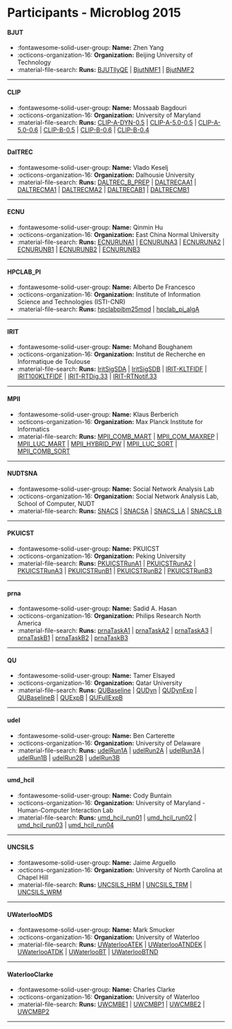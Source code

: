 # Participants - Microblog 2015 

#### BJUT
 - :fontawesome-solid-user-group: **Name:** Zhen Yang
 - :octicons-organization-16: **Organization:** Beijing University of Technology
 - :material-file-search: **Runs:** [BJUTllyQE](./runs.md#bjutllyqe) | [BjutNMF1](./runs.md#bjutnmf1) | [BjutNMF2](./runs.md#bjutnmf2)

---
#### CLIP
 - :fontawesome-solid-user-group: **Name:** Mossaab Bagdouri
 - :octicons-organization-16: **Organization:** University of Maryland
 - :material-file-search: **Runs:** [CLIP-A-DYN-0.5](./runs.md#clip-a-dyn-05) | [CLIP-A-5.0-0.5](./runs.md#clip-a-50-05) | [CLIP-A-5.0-0.6](./runs.md#clip-a-50-06) | [CLIP-B-0.5](./runs.md#clip-b-05) | [CLIP-B-0.6](./runs.md#clip-b-06) | [CLIP-B-0.4](./runs.md#clip-b-04)

---
#### DalTREC
 - :fontawesome-solid-user-group: **Name:** Vlado Keselj
 - :octicons-organization-16: **Organization:** Dalhousie University
 - :material-file-search: **Runs:** [DALTREC_B_PREP](./runs.md#daltrec_b_prep) | [DALTRECAA1](./runs.md#daltrecaa1) | [DALTRECMA1](./runs.md#daltrecma1) | [DALTRECMA2](./runs.md#daltrecma2) | [DALTRECAB1](./runs.md#daltrecab1) | [DALTRECMB1](./runs.md#daltrecmb1)

---
#### ECNU
 - :fontawesome-solid-user-group: **Name:** Qinmin Hu
 - :octicons-organization-16: **Organization:** East China Normal University
 - :material-file-search: **Runs:** [ECNURUNA1](./runs.md#ecnuruna1) | [ECNURUNA3](./runs.md#ecnuruna3) | [ECNURUNA2](./runs.md#ecnuruna2) | [ECNURUNB1](./runs.md#ecnurunb1) | [ECNURUNB2](./runs.md#ecnurunb2) | [ECNURUNB3](./runs.md#ecnurunb3)

---
#### HPCLAB_PI
 - :fontawesome-solid-user-group: **Name:** Alberto De Francesco
 - :octicons-organization-16: **Organization:** Institute of Information Science and Technologies (ISTI-CNR)
 - :material-file-search: **Runs:** [hpclabpibm25mod](./runs.md#hpclabpibm25mod) | [hpclab_pi_algA](./runs.md#hpclab_pi_alga)

---
#### IRIT
 - :fontawesome-solid-user-group: **Name:** Mohand Boughanem
 - :octicons-organization-16: **Organization:** Institut de Recherche en Informatique de Toulouse
 - :material-file-search: **Runs:** [IritSigSDA](./runs.md#iritsigsda) | [IritSigSDB](./runs.md#iritsigsdb) | [IRIT-KLTFIDF](./runs.md#irit-kltfidf) | [IRIT100KLTFIDF](./runs.md#irit100kltfidf) | [IRIT-RTDig.33](./runs.md#irit-rtdig33) | [IRIT-RTNotif.33](./runs.md#irit-rtnotif33)

---
#### MPII
 - :fontawesome-solid-user-group: **Name:** Klaus Berberich
 - :octicons-organization-16: **Organization:** Max Planck Institute for Informatics
 - :material-file-search: **Runs:** [MPII_COMB_MART](./runs.md#mpii_comb_mart) | [MPII_COM_MAXREP](./runs.md#mpii_com_maxrep) | [MPII_LUC_MART](./runs.md#mpii_luc_mart) | [MPII_HYBRID_PW](./runs.md#mpii_hybrid_pw) | [MPII_LUC_SORT](./runs.md#mpii_luc_sort) | [MPII_COMB_SORT](./runs.md#mpii_comb_sort)

---
#### NUDTSNA
 - :fontawesome-solid-user-group: **Name:** Social Network Analysis Lab
 - :octicons-organization-16: **Organization:** Social Network Analysis Lab, School of Computer, NUDT
 - :material-file-search: **Runs:** [SNACS](./runs.md#snacs) | [SNACSA](./runs.md#snacsa) | [SNACS_LA](./runs.md#snacs_la) | [SNACS_LB](./runs.md#snacs_lb)

---
#### PKUICST
 - :fontawesome-solid-user-group: **Name:** PKUICST
 - :octicons-organization-16: **Organization:** Peking University
 - :material-file-search: **Runs:** [PKUICSTRunA1](./runs.md#pkuicstruna1) | [PKUICSTRunA2](./runs.md#pkuicstruna2) | [PKUICSTRunA3](./runs.md#pkuicstruna3) | [PKUICSTRunB1](./runs.md#pkuicstrunb1) | [PKUICSTRunB2](./runs.md#pkuicstrunb2) | [PKUICSTRunB3](./runs.md#pkuicstrunb3)

---
#### prna
 - :fontawesome-solid-user-group: **Name:** Sadid A. Hasan
 - :octicons-organization-16: **Organization:** Philips Research North America
 - :material-file-search: **Runs:** [prnaTaskA1](./runs.md#prnataska1) | [prnaTaskA2](./runs.md#prnataska2) | [prnaTaskA3](./runs.md#prnataska3) | [prnaTaskB1](./runs.md#prnataskb1) | [prnaTaskB2](./runs.md#prnataskb2) | [prnaTaskB3](./runs.md#prnataskb3)

---
#### QU
 - :fontawesome-solid-user-group: **Name:** Tamer Elsayed
 - :octicons-organization-16: **Organization:** Qatar University
 - :material-file-search: **Runs:** [QUBaseline](./runs.md#qubaseline) | [QUDyn](./runs.md#qudyn) | [QUDynExp](./runs.md#qudynexp) | [QUBaselineB](./runs.md#qubaselineb) | [QUExpB](./runs.md#quexpb) | [QUFullExpB](./runs.md#qufullexpb)

---
#### udel
 - :fontawesome-solid-user-group: **Name:** Ben Carterette
 - :octicons-organization-16: **Organization:** University of Delaware
 - :material-file-search: **Runs:** [udelRun1A](./runs.md#udelrun1a) | [udelRun2A](./runs.md#udelrun2a) | [udelRun3A](./runs.md#udelrun3a) | [udelRun1B](./runs.md#udelrun1b) | [udelRun2B](./runs.md#udelrun2b) | [udelRun3B](./runs.md#udelrun3b)

---
#### umd_hcil
 - :fontawesome-solid-user-group: **Name:** Cody Buntain
 - :octicons-organization-16: **Organization:** University of Maryland - Human-Computer Interaction Lab
 - :material-file-search: **Runs:** [umd_hcil_run01](./runs.md#umd_hcil_run01) | [umd_hcil_run02](./runs.md#umd_hcil_run02) | [umd_hcil_run03](./runs.md#umd_hcil_run03) | [umd_hcil_run04](./runs.md#umd_hcil_run04)

---
#### UNCSILS
 - :fontawesome-solid-user-group: **Name:** Jaime Arguello
 - :octicons-organization-16: **Organization:** University of North Carolina at Chapel Hill
 - :material-file-search: **Runs:** [UNCSILS_HRM](./runs.md#uncsils_hrm) | [UNCSILS_TRM](./runs.md#uncsils_trm) | [UNCSILS_WRM](./runs.md#uncsils_wrm)

---
#### UWaterlooMDS
 - :fontawesome-solid-user-group: **Name:** Mark Smucker
 - :octicons-organization-16: **Organization:** University of Waterloo
 - :material-file-search: **Runs:** [UWaterlooATEK](./runs.md#uwaterlooatek) | [UWaterlooATNDEK](./runs.md#uwaterlooatndek) | [UWaterlooATDK](./runs.md#uwaterlooatdk) | [UWaterlooBT](./runs.md#uwaterloobt) | [UWaterlooBTND](./runs.md#uwaterloobtnd)

---
#### WaterlooClarke
 - :fontawesome-solid-user-group: **Name:** Charles Clarke
 - :octicons-organization-16: **Organization:** University of Waterloo
 - :material-file-search: **Runs:** [UWCMBE1](./runs.md#uwcmbe1) | [UWCMBP1](./runs.md#uwcmbp1) | [UWCMBE2](./runs.md#uwcmbe2) | [UWCMBP2](./runs.md#uwcmbp2)

---
